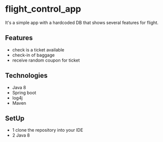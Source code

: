 # flight_control_app
It's a simple app with a hardcoded DB that shows several features for flight. 

## Features 
* check is a ticket available
* check-in of baggage
* receive random coupon for ticket


## Technologies
* Java 8
* Spring boot
* log4j
* Maven

## SetUp
* 1 clone the repository into your IDE
* 2 Java 8 
